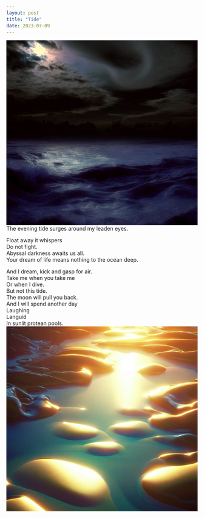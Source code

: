 ```yaml
---
layout: post
title: "Tide"
date: 2023-07-09
---
```

<img style="float: right;" alt="dark surging evening tide" src="/images/eveningtide.jpeg" width="512" height="486">
The evening tide surges around my leaden eyes.

Float away it whispers  
Do not fight.  
Abyssal darkness awaits us all.  
Your dream of life means nothing  to the ocean deep. 

And I dream, kick and gasp for air.  
Take me when you take me  
Or when I dive.  
But not this tide.  
The moon will pull you back.  
And I will spend another day  
Laughing  
Languid  
In sunlit protean pools.  
<img style="float: right;" alt="sunlit protean pools" src="/images/sunlit.jpeg" width="512" height="486">
